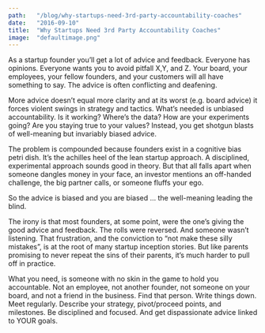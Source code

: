 ```yaml
---
path:	"/blog/why-startups-need-3rd-party-accountability-coaches"
date:	"2016-09-10"
title:	"Why Startups Need 3rd Party Accountability Coaches"
image:	"defaultimage.png"
---
```


As a startup founder you’ll get a lot of advice and feedback. Everyone has opinions. Everyone wants you to avoid pitfall X,Y, and Z. Your board, your employees, your fellow founders, and your customers will all have something to say. The advice is often conflicting and deafening.

More advice doesn’t equal more clarity and at its worst (e.g. board advice) it forces violent swings in strategy and tactics. What’s needed is unbiased accountability. Is it working? Where’s the data? How are your experiments going? Are you staying true to your values? Instead, you get shotgun blasts of well-meaning but invariably biased advice.

The problem is compounded because founders exist in a cognitive bias petri dish. It’s the achilles heel of the lean startup approach. A disciplined, experimental approach sounds good in theory. But that all falls apart when someone dangles money in your face, an investor mentions an off-handed challenge, the big partner calls, or someone fluffs your ego.

So the advice is biased and you are biased … the well-meaning leading the blind.

The irony is that most founders, at some point, were the one’s giving the good advice and feedback. The rolls were reversed. And someone wasn’t listening. That frustration, and the conviction to “not make these silly mistakes”, is at the root of many startup inception stories. But like parents promising to never repeat the sins of their parents, it’s much harder to pull off in practice.

What you need, is someone with no skin in the game to hold you accountable. Not an employee, not another founder, not someone on your board, and not a friend in the business. Find that person. Write things down. Meet regularly. Describe your strategy, pivot/proceed points, and milestones. Be disciplined and focused. And get dispassionate advice linked to YOUR goals.

